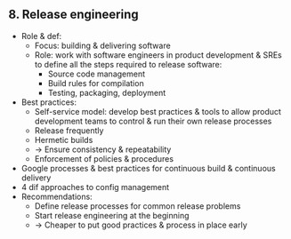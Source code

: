 ## 8. Release engineering
- Role & def:
  - Focus: building & delivering software
  - Role: work with software engineers in product development & SREs to define all the steps required to release software:
    - Source code management
    - Build rules for compilation
    - Testing, packaging, deployment
- Best practices:
  - Self-service model:
  develop best practices & tools to allow product development teams to control & run their own release processes
  - Release frequently
  - Hermetic builds
  - -> Ensure consistency & repeatability
  - Enforcement of policies & procedures
- Google processes & best practices for continuous build & continuous delivery
- 4 dif approaches to config management
- Recommendations:
  - Define release processes for common release problems
  - Start release engineering at the beginning
  - -> Cheaper to put good practices & process in place early